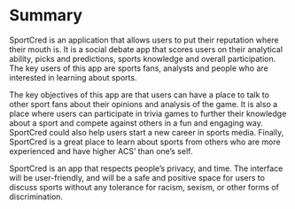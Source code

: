 # Summary #

SportCred is an application that allows users to put their reputation where their mouth is. It is a social debate app that scores users on their analytical ability, picks and predictions, sports knowledge and overall participation. The key users of this app are sports fans, analysts and people who are interested in learning about sports.
 
The key objectives of this app are that users can have a place to talk to other sport fans about their opinions and analysis of the game. It is also a place where users can participate in trivia games to further their knowledge about a sport and compete against others in a fun and engaging way. SportCred could also help users start a new career in sports media. Finally, SportCred is a great place to learn about sports from others who are more experienced and have higher ACS’ than one’s self.

SportCred is an app that respects people’s privacy, and time. The interface will be user-friendly, and will be a safe and positive space for users to discuss sports without any tolerance for racism, sexism, or other forms of discrimination.
